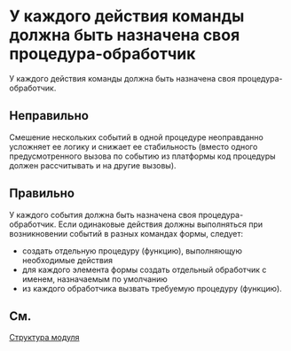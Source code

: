 # У каждого действия команды должна быть назначена своя процедура-обработчик

У каждого действия команды должна быть назначена своя процедура-обработчик.

## Неправильно

Смешение нескольких событий в одной процедуре неоправданно усложняет ее логику и снижает ее стабильность 
(вместо одного предусмотренного вызова по событию из платформы код процедуры должен рассчитывать и на другие вызовы).

## Правильно

У каждого события должна быть назначена своя процедура-обработчик.
Если одинаковые действия должны выполняться при возникновении событий в разных командах формы, следует:
- создать отдельную процедуру (функцию), выполняющую необходимые действия
- для каждого элемента формы создать отдельный обработчик с именем, назначаемым по умолчанию
- из каждого обработчика вызвать требуемую процедуру (функцию).

## См.

[Структура модуля](https://its.1c.ru/db/v8std/content/455/hdoc#2.4.3)
